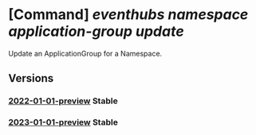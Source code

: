 # [Command] _eventhubs namespace application-group update_

Update an ApplicationGroup for a Namespace.

## Versions

### [2022-01-01-preview](/Resources/mgmt-plane/L3N1YnNjcmlwdGlvbnMve30vcmVzb3VyY2Vncm91cHMve30vcHJvdmlkZXJzL21pY3Jvc29mdC5ldmVudGh1Yi9uYW1lc3BhY2VzL3t9L2FwcGxpY2F0aW9uZ3JvdXBzL3t9/2022-01-01-preview.xml) **Stable**

<!-- mgmt-plane /subscriptions/{}/resourcegroups/{}/providers/microsoft.eventhub/namespaces/{}/applicationgroups/{} 2022-01-01-preview -->

### [2023-01-01-preview](/Resources/mgmt-plane/L3N1YnNjcmlwdGlvbnMve30vcmVzb3VyY2Vncm91cHMve30vcHJvdmlkZXJzL21pY3Jvc29mdC5ldmVudGh1Yi9uYW1lc3BhY2VzL3t9L2FwcGxpY2F0aW9uZ3JvdXBzL3t9/2023-01-01-preview.xml) **Stable**

<!-- mgmt-plane /subscriptions/{}/resourcegroups/{}/providers/microsoft.eventhub/namespaces/{}/applicationgroups/{} 2023-01-01-preview -->
